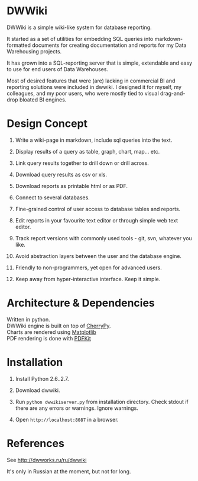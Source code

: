 DWWiki
=======

DWWiki is a simple wiki-like system for database reporting.

It started as a set of utilities for embedding SQL queries
into markdown-formatted documents for creating documentation
and reports for my Data Warehousing projects.

It has grown into a SQL-reporting server that is simple,
extendable and easy to use for end users of Data Warehouses.

Most of desired features that were (are) lacking
in commercial BI and reporting solutions were included
in dwwiki. I designed it for myself, my colleagues, and
my poor users, who were mostly tied to visual drag-and-drop
bloated BI engines.

Design Concept
==============

1. Write a wiki-page in markdown, include sql queries into the text.

2. Display results of a query as table, graph, chart, map... etc.

3. Link query results together to drill down or drill across.

4. Download query results as csv or xls.

5. Download reports as printable html or as PDF.

6. Connect to several databases.

7. Fine-grained control of user access to database tables and reports.

8. Edit reports in your favourite text editor or through simple web text editor.

9. Track report versions with commonly used tools - git, svn, whatever you like.

10. Avoid abstraction layers between the user and the database engine.

11. Friendly to non-programmers, yet open for advanced users.

11. Keep away from hyper-interactive interface. Keep it simple.

Architecture & Dependencies
============================

Written in python.  
DWWiki engine is built on top of [CherryPy](http://www.cherrypy.org/).  
Charts are rendered using [Matplotlib](http://matplotlib.org/)  
PDF rendering is done with [PDFKit](https://pypi.python.org/pypi/pdfkit)  

Installation
============

1. Install Python 2.6..2.7.

2. Download dwwiki.

4. Run `python dwwikiserver.py` from installation directory.
   Check stdout if there are any errors or warnings. Ignore
   warnings.

5. Open `http://localhost:8087` in a browser.

References
==========

See http://dwworks.ru/ru/dwwiki

It's only in Russian at the moment, but not for long. 

